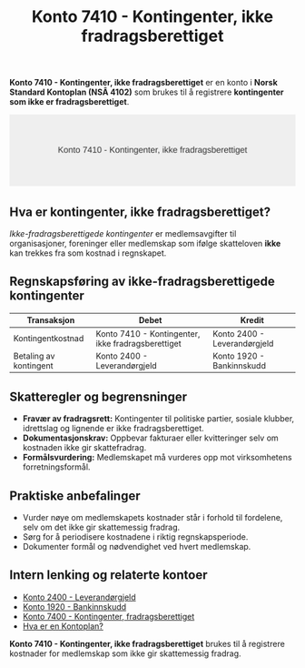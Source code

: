 ﻿---
title: "Konto 7410 - Kontingenter, ikke fradragsberettiget"
seoTitle: "7410-kontingenter-ikke-fradragsberettiget"
meta_description: '**Konto 7410 - Kontingenter, ikke fradragsberettiget** er en konto i **Norsk Standard Kontoplan (NSÂ 4102)** som brukes til å registrere **kontingenter som ikk...'
slug: 7410-kontingenter-ikke-fradragsberettiget
type: blog
layout: pages/single
---

**Konto 7410 - Kontingenter, ikke fradragsberettiget** er en konto i **Norsk Standard Kontoplan (NSÂ 4102)** som brukes til å registrere **kontingenter som ikke er fradragsberettiget**.

![Illustrasjon av konto 7410 Kontingenter, ikke fradragsberettiget](7410-kontingenter-ikke-fradragsberettiget-image.svg)

## Hva er kontingenter, ikke fradragsberettiget?

*Ikke-fradragsberettigede kontingenter* er medlemsavgifter til organisasjoner, foreninger eller medlemskap som ifølge skatteloven **ikke** kan trekkes fra som kostnad i regnskapet.

## Regnskapsføring av ikke-fradragsberettigede kontingenter

| Transaksjon                | Debet                                          | Kredit                      |
|----------------------------|------------------------------------------------|-----------------------------|
| Kontingentkostnad          | Konto 7410 - Kontingenter, ikke fradragsberettiget | Konto 2400 - Leverandørgjeld |
| Betaling av kontingent     | Konto 2400 - Leverandørgjeld                   | Konto 1920 - Bankinnskudd   |

## Skatteregler og begrensninger

* **Fravær av fradragsrett:** Kontingenter til politiske partier, sosiale klubber, idrettslag og lignende er ikke fradragsberettiget.
* **Dokumentasjonskrav:** Oppbevar fakturaer eller kvitteringer selv om kostnaden ikke gir skattefradrag.
* **Formålsvurdering:** Medlemskapet må vurderes opp mot virksomhetens forretningsformål.

## Praktiske anbefalinger

* Vurder nøye om medlemskapets kostnader står i forhold til fordelene, selv om det ikke gir skattemessig fradrag.
* Sørg for å periodisere kostnadene i riktig regnskapsperiode.
* Dokumenter formål og nødvendighet ved hvert medlemskap.

## Intern lenking og relaterte kontoer

* [Konto 2400 - Leverandørgjeld](/blogs/kontoplan/2400-leverandorgjeld "Konto 2400 - Leverandørgjeld")
* [Konto 1920 - Bankinnskudd](/blogs/kontoplan/1920-bankinnskudd "Konto 1920 - Bankinnskudd")
* [Konto 7400 - Kontingenter, fradragsberettiget](/blogs/kontoplan/7400-kontingenter-fradragsberettiget "Konto 7400 - Kontingenter, fradragsberettiget")
* [Hva er en Kontoplan?](/blogs/regnskap/hva-er-kontoplan "Hva er en Kontoplan? Komplett Guide til Kontoplaner i Norsk Regnskap")

**Konto 7410 - Kontingenter, ikke fradragsberettiget** brukes til å registrere kostnader for medlemskap som ikke gir skattemessig fradrag.






